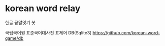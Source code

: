 # korean word relay
 한글 끝말잇기 봇

국립국어원 표준국어대사전 표제어 DB(Sqlite3)
https://github.com/korean-word-game/db